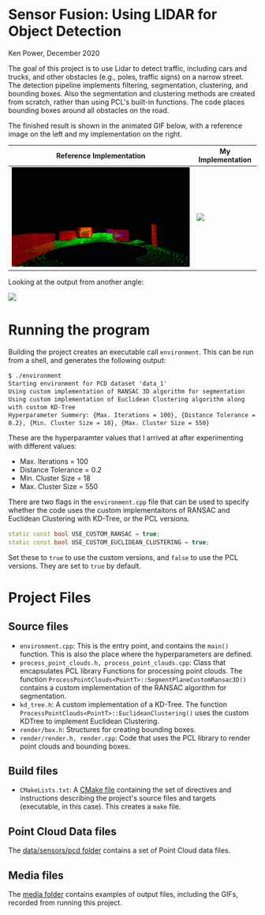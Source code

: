 # Sensor Fusion: Using LIDAR for Object Detection
Ken Power, December 2020

The goal of this project is to use Lidar to detect traffic, including cars and trucks, and other obstacles (e.g., poles, traffic signs) on a narrow street. The detection pipeline implements filtering, segmentation, clustering, and bounding boxes. Also the segmentation and clustering methods are created from scratch, rather than using PCL's built-in functions. The code places bounding boxes around all obstacles on the road.

The finished result is shown in the animated GIF below, with a reference image on the left and my implementation on the right. 

Reference Implementation | My Implementation
--- | ---
![](media/ObstacleDetectionFPS.gif) | ![](media/Final_DataSet1_FrontView.gif)


Looking at the output from another angle:

![](media/Final_DataSet1_TopDiagonalView.gif)


# Running the program
Building the project creates an executable call `environment`. This can be run from a shell, and generates the following output:
```
$ ./environment 
Starting environment for PCD dataset 'data_1'
Using custom implementation of RANSAC 3D algorithm for segmentation
Using custom implementation of Euclidean Clustering algorithm along with custom KD-Tree
Hyperparameter Summery: {Max. Iterations = 100}, {Distance Tolerance = 0.2}, {Min. Cluster Size = 18}, {Max. Cluster Size = 550}
```
These are the hyperparamter values that I arrived at after experimenting with different values:
* Max. Iterations = 100
* Distance Tolerance = 0.2
* Min. Cluster Size = 18
* Max. Cluster Size = 550

There are two flags in the `environment.cpp` file that can be used to specify whether the code uses the custom implementaitons of RANSAC and Euclidean Clustering with KD-Tree, or the PCL versions.

```c++
static const bool USE_CUSTOM_RANSAC = true;
static const bool USE_CUSTOM_EUCLIDEAN_CLUSTERING = true;
```

Set these to `true` to use the custom versions, and `false` to use the PCL versions. They are set to `true` by default.

# Project Files

## Source files

* `environment.cpp`: This is the entry point, and contains the `main()` function. This is also the place where the hyperparameters are defined.
* `process_point_clouds.h, process_point_clouds.cpp`: Class that encapsulates PCL library Functions for processing point clouds. The function `ProcessPointClouds<PointT>::SegmentPlaneCustomRansac3D()` contains a custom implementation of the RANSAC algorithm for segmentation. 
* `kd_tree.h`: A custom implementation of a KD-Tree. The function `ProcessPointClouds<PointT>::EuclideanClustering()` uses the custom KDTree to implement Euclidean Clustering. 
* `render/box.h`: Structures for creating bounding boxes.
* `render/render.h, render.cpp`: Code that uses the PCL library to render point clouds and bounding boxes.

## Build files

* `CMakeLists.txt`: A [CMake file](https://cmake.org/cmake/help/latest/guide/tutorial/index.html) containing the set of directives and instructions describing the project's source files and targets (executable, in this case). This creates a `make` file.

## Point Cloud Data files

The [data/sensors/pcd folder](./data/sensors/pcd) contains a set of Point Cloud data files.

## Media files

The [media folder](./media) contains examples of output files, including the GIFs, recorded from running this project.
